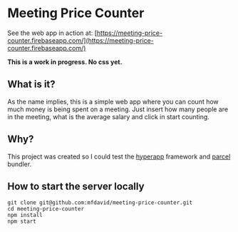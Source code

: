 # Meeting Price Counter

See the web app in action at: [https://meeting-price-counter.firebaseapp.com/](https://meeting-price-counter.firebaseapp.com/)

**This is a work in progress. No css yet.**

## What is it?

As the name implies, this is a simple web app where you can count how much money is being spent on a meeting.
Just insert how many people are in the meeting, what is the average salary and click in start counting.

## Why?

This project was created so I could test the [hyperapp](https://github.com/jorgebucaran/hyperapp) framework 
and [parcel](https://github.com/parcel-bundler/parcel) bundler.

## How to start the server locally
```
git clone git@github.com:mfdavid/meeting-price-counter.git
cd meeting-price-counter
npm install  
npm start
```
